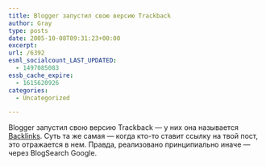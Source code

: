 ```yaml
---
title: Blogger запустил свою версию Trackback
author: Gray
type: posts
date: 2005-10-08T09:31:23+00:00
excerpt:
url: /6392
esml_socialcount_LAST_UPDATED:
  - 1497085083
essb_cache_expire:
  - 1615620926
categories:
  - Uncategorized

---
```








Blogger запустил свою версию Trackback &#8212; у них она называется <a href="http://buzz.blogger.com/2005/10/introducing-backlinks.html" target="_blank">Backlinks</a>. Суть та же самая &#8212; когда кто-то ставит ссылку на твой пост, это отражается в нем. Правда, реализовано принципиально иначе &#8212; через BlogSearch Google.